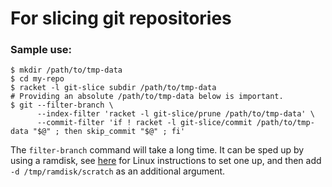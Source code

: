 # For slicing git repositories

### Sample use:

```
$ mkdir /path/to/tmp-data
$ cd my-repo
$ racket -l git-slice subdir /path/to/tmp-data
# Providing an absolute /path/to/tmp-data below is important.
$ git --filter-branch \
      --index-filter 'racket -l git-slice/prune /path/to/tmp-data' \
      --commit-filter 'if ! racket -l git-slice/commit /path/to/tmp-data "$@" ; then skip_commit "$@" ; fi'
```

The `filter-branch` command will take a long time. It can be sped up
by using a ramdisk, see [here][1] for Linux instructions to set one up,
and then add `-d /tmp/ramdisk/scratch` as an additional argument.

 [1]: http://www.linuxscrew.com/2010/03/24/fastest-way-to-create-ramdisk-in-ubuntulinux/
